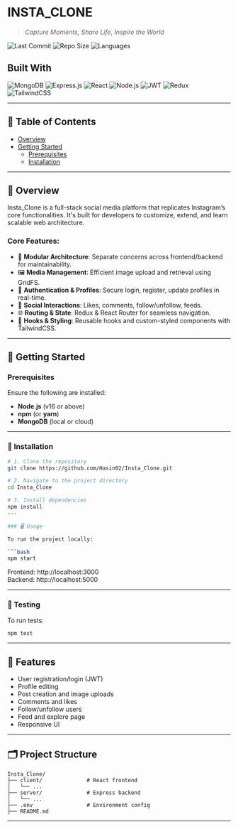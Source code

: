 # INSTA_CLONE

> _Capture Moments, Share Life, Inspire the World_

![Last Commit](https://img.shields.io/github/last-commit/Hasin02/Insta_Clone?style=flat-square)
![Repo Size](https://img.shields.io/github/repo-size/Hasin02/Insta_Clone?style=flat-square)
![Languages](https://img.shields.io/github/languages/count/Hasin02/Insta_Clone?style=flat-square)

## Built With

![MongoDB](https://img.shields.io/badge/-MongoDB-4DB33D?style=flat-square&logo=mongodb&logoColor=white)
![Express.js](https://img.shields.io/badge/-Express.js-000000?style=flat-square&logo=express)
![React](https://img.shields.io/badge/-React-61DAFB?style=flat-square&logo=react&logoColor=black)
![Node.js](https://img.shields.io/badge/-Node.js-339933?style=flat-square&logo=nodedotjs&logoColor=white)
![JWT](https://img.shields.io/badge/-JWT-000000?style=flat-square&logo=jsonwebtokens)
![Redux](https://img.shields.io/badge/-Redux-764ABC?style=flat-square&logo=redux&logoColor=white)
![TailwindCSS](https://img.shields.io/badge/-TailwindCSS-38B2AC?style=flat-square&logo=tailwind-css&logoColor=white)

---

## 📑 Table of Contents

- [Overview](#overview)
- [Getting Started](#getting-started)
  - [Prerequisites](#prerequisites)
  - [Installation](#installation)

---

## 🧠 Overview

Insta_Clone is a full-stack social media platform that replicates Instagram’s core functionalities. It's built for developers to customize, extend, and learn scalable web architecture.

### Core Features:
- 🧩 **Modular Architecture**: Separate concerns across frontend/backend for maintainability.
- 🖼️ **Media Management**: Efficient image upload and retrieval using GridFS.
- 🔐 **Authentication & Profiles**: Secure login, register, update profiles in real-time.
- 💬 **Social Interactions**: Likes, comments, follow/unfollow, feeds.
- 🌐 **Routing & State**: Redux & React Router for seamless navigation.
- 🎨 **Hooks & Styling**: Reusable hooks and custom-styled components with TailwindCSS.

---

## 🚀 Getting Started

### Prerequisites

Ensure the following are installed:
- **Node.js** (v16 or above)
- **npm** (or **yarn**)
- **MongoDB** (local or cloud)

---

### 🔧 Installation

```bash
# 1. Clone the repository
git clone https://github.com/Hasin02/Insta_Clone.git

# 2. Navigate to the project directory
cd Insta_Clone

# 3. Install dependencies
npm install
---

### 🖥️ Usage

To run the project locally:

```bash
npm start
```

Frontend: http://localhost:3000  
Backend: http://localhost:5000

---

### 🧪 Testing

To run tests:

```bash
npm test
```

---

## 🧩 Features

- User registration/login (JWT)
- Profile editing
- Post creation and image uploads
- Comments and likes
- Follow/unfollow users
- Feed and explore page
- Responsive UI

---

## 🗂️ Project Structure

```
Insta_Clone/
├── client/              # React frontend
│   └── ...
├── server/              # Express backend
│   └── ...
├── .env                 # Environment config
├── README.md
```

---
